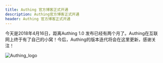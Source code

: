 ```yaml
---
title: Authing 官方博客正式开通
description: Authing官方博客正式开通
header: Authing 官方博客正式开通
---
```

今天是2018年4月16日，距离Authing 1.0 发布已经有两个月了。Authing在互联网上终于有了自己的小窝！今后，Authing的版本迭代将会在这里更新，感谢关注！

![Authing_logo][1]


  [1]: http://usercontents.authing.cn/client/logo-dark-colorful.jpg